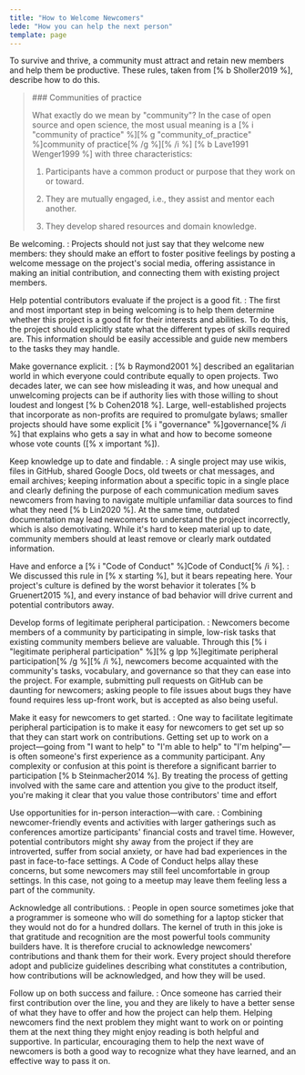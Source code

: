 ```yaml
---
title: "How to Welcome Newcomers"
lede: "How you can help the next person"
template: page
---
```


To survive and thrive, a community must attract and retain new members and help
them be productive. These rules, taken from [% b Sholler2019 %], describe
how to do this.

<blockquote markdown="1">
### Communities of practice

What exactly do we mean by "community"? In the case of open source and open
science, the most usual meaning is a
[% i "community of practice" %][% g "community_of_practice" %]community of practice[% /g %][% /i %]
[% b Lave1991 Wenger1999 %] with three characteristics:

1.  Participants have a common product or purpose that they work on or
    toward.

2.  They are mutually engaged, i.e., they assist and mentor each another.

3.  They develop shared resources and domain knowledge.
</blockquote>

Be welcoming.
:   Projects should not just say that they welcome new members: they should make
    an effort to foster positive feelings by posting a welcome message on the
    project's social media, offering assistance in making an initial
    contribution, and connecting them with existing project members.

Help potential contributors evaluate if the project is a good fit.
:   The first and most important step in being welcoming is to help them
    determine whether this project is a good fit for their interests and
    abilities.  To do this, the project should explicitly state what the
    different types of skills required are. This information should be easily
    accessible and guide new members to the tasks they may handle.

Make governance explicit.
:   [% b Raymond2001 %] described an egalitarian world in which everyone
    could contribute equally to open projects. Two decades later, we can see how
    misleading it was, and how unequal and unwelcoming projects can be if
    authority lies with those willing to shout loudest and longest
    [% b Cohen2018 %].  Large, well-established projects that incorporate
    as non-profits are required to promulgate bylaws; smaller projects should
    have some explicit [% i "governance" %]governance[% /i %] that explains who
    gets a say in what and how to become someone whose vote counts
    ([% x important %]).

Keep knowledge up to date and findable.
:   A single project may use wikis, files in GitHub, shared Google Docs, old
    tweets or chat messages, and email archives; keeping information about a
    specific topic in a single place and clearly defining the purpose of each
    communication medium saves newcomers from having to navigate multiple
    unfamiliar data sources to find what they need [% b Lin2020 %].  At the
    same time, outdated documentation may lead newcomers to understand the
    project incorrectly, which is also demotivating. While it's hard to keep
    material up to date, community members should at least remove or clearly
    mark outdated information.

Have and enforce a [% i "Code of Conduct" %]Code of Conduct[% /i %].
:   We discussed this rule in [% x starting %], but it bears repeating here.
    Your project's culture is defined by the worst behavior it tolerates
    [% b Gruenert2015 %], and every instance of bad behavior will drive
    current and potential contributors away.

Develop forms of legitimate peripheral participation.
:   Newcomers become members of a community by participating in simple, low-risk
    tasks that existing community members believe are valuable. Through this
    [% i "legitimate peripheral participation" %][% g lpp %]legitimate peripheral participation[% /g %][% /i %], newcomers become acquainted with the community's
    tasks, vocabulary, and governance so that they can ease into the
    project. For example, submitting pull requests on GitHub can be daunting for
    newcomers; asking people to file issues about bugs they have found requires
    less up-front work, but is accepted as also being useful.

Make it easy for newcomers to get started.
:   One way to facilitate legitimate peripheral participation is to make it easy
    for newcomers to get set up so that they can start work on contributions.
    Getting set up to work on a project—going from "I want to help" to "I'm
    able to help" to "I'm helping"—is often someone's first experience as a
    community participant. Any complexity or confusion at this point is
    therefore a significant barrier to participation
    [% b Steinmacher2014 %]. By treating the process of getting involved
    with the same care and attention you give to the product itself, you're
    making it clear that you value those contributors' time and effort

Use opportunities for in-person interaction—with care.
:   Combining newcomer-friendly events and activities with larger gatherings
    such as conferences amortize participants' financial costs and travel time.
    However, potential contributors might shy away from the project if they are
    introverted, suffer from social anxiety, or have had bad experiences in the
    past in face-to-face settings. A Code of Conduct helps allay these concerns,
    but some newcomers may still feel uncomfortable in group settings. In this
    case, not going to a meetup may leave them feeling less a part of the
    community.

Acknowledge all contributions.
:   People in open source sometimes joke that a programmer is someone who will
    do something for a laptop sticker that they would not do for a hundred
    dollars. The kernel of truth in this joke is that gratitude and recognition
    are the most powerful tools community builders have. It is therefore crucial
    to acknowledge newcomers' contributions and thank them for their work.
    Every project should therefore adopt and publicize guidelines describing
    what constitutes a contribution, how contributions will be acknowledged, and
    how they will be used.

Follow up on both success and failure.
:   Once someone has carried their first contribution over the line, you and
    they are likely to have a better sense of what they have to offer and how
    the project can help them. Helping newcomers find the next problem they
    might want to work on or pointing them at the next thing they might enjoy
    reading is both helpful and supportive. In particular, encouraging them to
    help the next wave of newcomers is both a good way to recognize what they
    have learned, and an effective way to pass it on.
